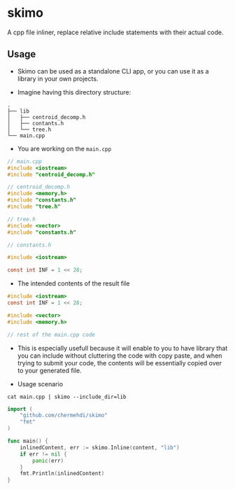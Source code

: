 # skimo
A cpp file inliner, replace relative include statements with their actual code.

## Usage
- Skimo can be used as a standalone CLI app, or you can use it as a library in your own projects.

- Imagine having this directory structure:
```
.
├── lib
│   ├── centroid_decomp.h
│   ├── contants.h
│   └── tree.h
└── main.cpp
```

- You are working on the `main.cpp`

```c
// main.cpp
#include <iostream>
#include "centroid_decomp.h"

// centroid_decomp.h
#include <memory.h>
#include "constants.h"
#include "tree.h"

// tree.h
#include <vector>
#include "constants.h"

// constants.h

#include <iostream>

const int INF = 1 << 28;
``` 


- The intended contents of the result file

```c
#include <iostream>
const int INF = 1 << 28;

#include <vector>
#include <memory.h>

// rest of the main.cpp code
```

- This is especially usefull because it will enable to you to have library that you can include without
cluttering the code with copy paste, and when trying to submit your code, the contents will be essentially copied over
to your generated file.

- Usage scenario

```
cat main.cpp | skimo --include_dir=lib
```

```go
import (
    "github.com/chermehdi/skimo"
    "fmt"
)

func main() {
    inlinedContent, err := skimo.Inline(content, "lib")
    if err != nil {
        panic(err)
    }
    fmt.Println(inlinedContent)
}
```